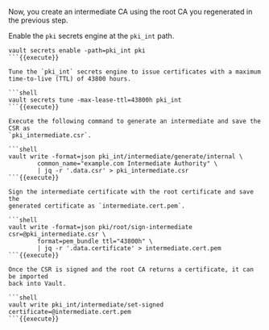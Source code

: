 Now, you create an intermediate CA using the root CA you regenerated in the
previous step.

Enable the `pki` secrets engine at the `pki_int` path.

```shell
vault secrets enable -path=pki_int pki
```{{execute}}

Tune the `pki_int` secrets engine to issue certificates with a maximum
time-to-live (TTL) of 43800 hours.

```shell
vault secrets tune -max-lease-ttl=43800h pki_int
```{{execute}}

Execute the following command to generate an intermediate and save the CSR as
`pki_intermediate.csr`.

```shell
vault write -format=json pki_int/intermediate/generate/internal \
        common_name="example.com Intermediate Authority" \
        | jq -r '.data.csr' > pki_intermediate.csr
```{{execute}}

Sign the intermediate certificate with the root certificate and save the
generated certificate as `intermediate.cert.pem`.

```shell
vault write -format=json pki/root/sign-intermediate csr=@pki_intermediate.csr \
        format=pem_bundle ttl="43800h" \
        | jq -r '.data.certificate' > intermediate.cert.pem
```{{execute}}

Once the CSR is signed and the root CA returns a certificate, it can be imported
back into Vault.

```shell
vault write pki_int/intermediate/set-signed certificate=@intermediate.cert.pem
```{{execute}}
